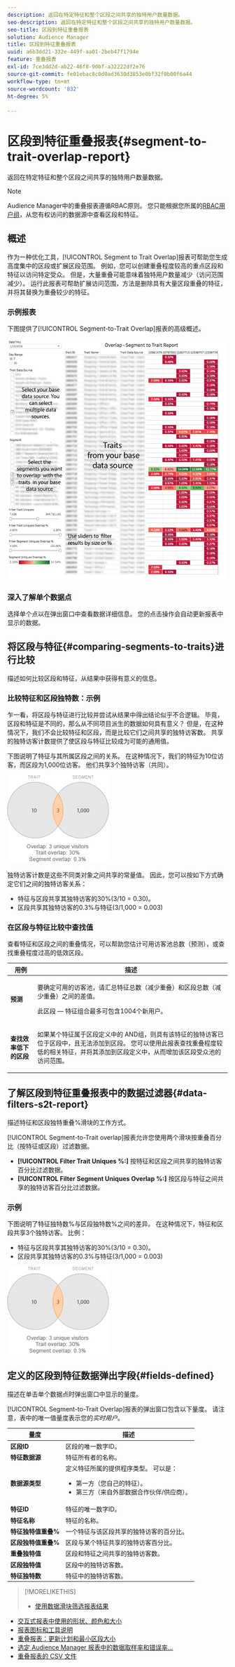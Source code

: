 ```yaml
---
description: 返回在特定特征和整个区段之间共享的独特用户数量数据。
seo-description: 返回在特定特征和整个区段之间共享的独特用户数量数据。
seo-title: 区段到特征重叠报表
solution: Audience Manager
title: 区段到特征重叠报表
uuid: a6b3dd21-332e-449f-aa01-2beb47f1794e
feature: 重叠报表
exl-id: 7ce3dd2d-ab22-46f8-90bf-a32222df2e76
source-git-commit: fe01ebac8c0d0ad3630d3853e0bf32f0b00f6a44
workflow-type: tm+mt
source-wordcount: '832'
ht-degree: 5%

---
```


# 区段到特征重叠报表{#segment-to-trait-overlap-report}

返回在特定特征和整个区段之间共享的独特用户数量数据。

>[!NOTE]
>
>Audience Manager中的重叠报表遵循RBAC原则。 您只能根据您所属的[RBAC用户组](/help/using/features/administration/administration-overview.md)，从您有权访问的数据源中查看区段和特征。

<!-- 

c_segment_trait_overlap.xml

 -->

## 概述

作为一种优化工具，[!UICONTROL Segment to Trait Overlap]报表可帮助您生成高度集中的区段或扩展区段范围。 例如，您可以创建重叠程度较高的重点区段和特征以访问特定受众。 但是，大量重叠可能意味着独特用户数量减少（访问范围减少）。 运行此报表可帮助扩展访问范围，方法是删除具有大量区段重叠的特征，并将其替换为重叠较少的特征。

### 示例报表

下图提供了[!UICONTROL Segment-to-Trait Overlap]报表的高级概述。

![](assets/segment-to-trait-overlap.png)

### 深入了解单个数据点

选择单个点以在弹出窗口中查看数据详细信息。 您的点击操作会自动更新报表中显示的数据。

## 将区段与特征{#comparing-segments-to-traits}进行比较

描述如何比较区段和特征，从结果中获得有意义的信息。

<!-- 

c_compare_s2t.xml

 -->

### 比较特征和区段独特数：示例

乍一看，将区段与特征进行比较并尝试从结果中得出结论似乎不合逻辑。 毕竟，区段和特征是不同的，那么从不同项目派生的数据如何具有意义？ 但是，在这种情况下，我们不会比较特征和区段，而是比较它们之间共享的独特访客数。 共享的独特访客计数提供了使区段与特征比较成为可能的通用值。

下图说明了特征与其所属区段之间的关系。 在这种情况下，我们的特征为10位访客，而区段为1,000位访客。 他们共享3个独特访客（共同）。

![](assets/s2t.png)

独特访客计数是这些不同类对象之间共享的常量值。 因此，您可以按如下方式确定它们之间的独特访客关系：

* 特征与区段共享其独特访客的30%(3/10 = 0.30)。
* 区段共享其独特访客的0.3%与特征(3/1,000 = 0.003)

### 在区段与特征比较中查找值

查看特征和区段之间的重叠情况，可以帮助您估计可用访客池总数（预测），或查找重叠程度过高的低效区段。

<table id="table_5B211EF95216426299EB20253A5A9C1B"> 
 <thead> 
  <tr> 
   <th colname="col1" class="entry"> 用例 </th> 
   <th colname="col2" class="entry"> 描述 </th> 
  </tr>
 </thead>
 <tbody> 
  <tr> 
   <td colname="col1"><b>预测</b> </td> 
   <td colname="col2"> <p>要确定可用的访客池，请汇总特征总数（减少重叠）和区段总数（减少重叠）之间的差值。 </p> <p>此区段 — 特征组合最多可包含1004个新用户。 </p> </td> 
  </tr> 
  <tr> 
   <td colname="col1"><b>查找效率低下的区段</b> </td> 
   <td colname="col2"> <p>如果某个特征属于区段定义中的<span class="wintitle"> AND</span>组，则具有该特征的独特访客已位于区段中，且无法添加到区段。 您可以使用此报表查找重叠程度较低的相关特征，并将其添加到区段定义中，从而增加该区段受众池的访问范围。 </p> </td> 
  </tr> 
 </tbody> 
</table>

## 了解区段到特征重叠报表中的数据过滤器{#data-filters-s2t-report}

描述特征和区段独特重叠%滑块的工作方式。

<!-- 

r_s2t_sliders.xml

 -->

[!UICONTROL Segment-to-Trait overlap]报表允许您使用两个滑块按重叠百分比（按特征或区段）过滤数据。

* **[!UICONTROL Filter Trait Uniques %:]** 按特征和区段之间共享的独特访客百分比过滤数据。
* **[!UICONTROL Filter Segment Uniques Overlap %:]** 按区段与特征之间共享的独特访客百分比过滤数据。

### 示例

下图说明了特征独特数%与区段独特数%之间的差异。 在这种情况下，特征和区段共享3个独特访客。 比例：

* 特征与区段共享其独特访客的30%(3/10 = 0.30)。
* 区段共享其独特访客的0.3%与特征(3/1,000 = 0.003)

![](assets/s2t.png)

## 定义的区段到特征数据弹出字段{#fields-defined}

描述在单击单个数据点时弹出窗口中显示的量度。

<!-- 

r_s2t_data_pop.xml

 -->

[!UICONTROL Segment-to-Trait Overlap]报表的弹出窗口包含以下量度。 请注意，表中的唯一值量度表示您的&#x200B;*实时用户*。

<table id="table_4AF72754276242FFB11543635B43AD90"> 
 <thead> 
  <tr> 
   <th colname="col1" class="entry"> 量度 </th> 
   <th colname="col2" class="entry"> 描述 </th> 
  </tr>
 </thead>
 <tbody> 
  <tr> 
   <td colname="col1"><b><span class="wintitle"> 区段ID</span></b> </td> 
   <td colname="col2"> 区段的唯一数字ID。 </td> 
  </tr> 
  <tr> 
   <td colname="col1"><b><span class="wintitle"> 特征数据源  </span></b> </td> 
   <td colname="col2"> 特征所有者的名称。 </td> 
  </tr> 
  <tr> 
   <td colname="col1"><b><span class="wintitle"> 数据源类型</span></b> </td> 
   <td colname="col2">定义特征所属的提供程序类型。 可以是： 
    <ul id="ul_0477C04A33FD4F5D998B98984E6554D3"> 
     <li id="li_50FCA48EDB5843AB8FB6C34ED2C0067D">第一方（您自己的特征）。 </li> 
     <li id="li_4F6148EDAEFE43FA8D505944E9FE3855">第三方（来自外部数据合作伙伴/供应商）。 </li> 
    </ul> </td> 
  </tr> 
  <tr> 
   <td colname="col1"><b><span class="wintitle"> 特征ID</span></b> </td> 
   <td colname="col2"> 特征的唯一数字ID。 </td> 
  </tr> 
  <tr> 
   <td colname="col1"><b><span class="wintitle"> 特征名称</span></b> </td> 
   <td colname="col2"> 特征的名称。 </td> 
  </tr> 
  <tr> 
   <td colname="col1"><b><span class="wintitle"> 特征独特值重叠%</span></b> </td> 
   <td colname="col2"> 一个特征与该区段共享的独特访客的百分比。 </td> 
  </tr> 
  <tr> 
   <td colname="col1"><b><span class="wintitle"> 区段独特值重叠%</span></b> </td> 
   <td colname="col2"> 区段与某个特征共享的独特访客百分比。 </td> 
  </tr> 
  <tr> 
   <td colname="col1"><b><span class="wintitle"> 重叠独特值</span></b> </td> 
   <td colname="col2"> 区段和特征之间共享的独特访客数。 </td> 
  </tr> 
  <tr> 
   <td colname="col1"><b><span class="wintitle"> 区段独特值</span></b> </td> 
   <td colname="col2"> 区段中的独特访客数。 </td> 
  </tr> 
  <tr> 
   <td colname="col1"><b><span class="wintitle"> 特征独特数</span></b> </td> 
   <td colname="col2"> 特征中的独特访客数。 </td> 
  </tr> 
 </tbody> 
</table>

>[!MORELIKETHIS]
>
>* [使用数据滑块筛选报表结果](../../reporting/dynamic-reports/data-sliders.md)
* [交互式报表中使用的形状、颜色和大小](../../reporting/dynamic-reports/interactive-report-technology.md#shapes-colors-sizes)
* [报表图标和工具说明](../../reporting/dynamic-reports/interactive-report-technology.md#icons-tools-explained)
* [重叠报表：更新计划和最小区段大小](../../reporting/dynamic-reports/overlap-minimum-segment-size.md)
* [选定 Audience Manager 报表中的数据取样率和错误率...](../../reporting/report-sampling.md)
* [重叠报表的 CSV 文件](../../reporting/dynamic-reports/overlap-csv-files.md)

